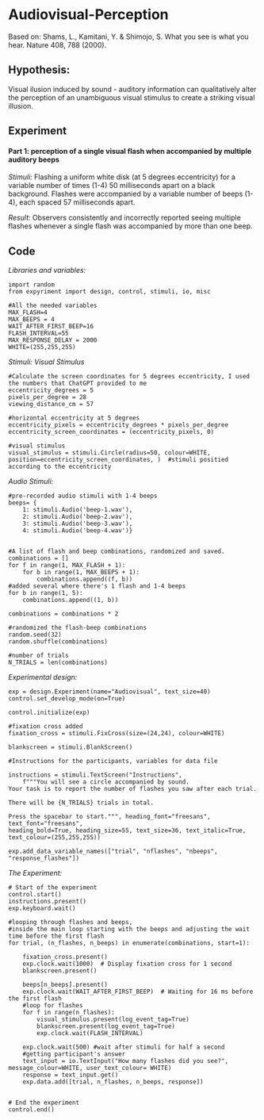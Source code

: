 # Audiovisual-Perception
Based on: Shams, L., Kamitani, Y. & Shimojo, S. What you see is what you hear. Nature 408, 788 (2000).

## **Hypothesis:**
Visual ilusion induced by sound - auditory information can qualitatively alter the perception of an unambiguous visual stimulus to create a striking visual illusion. 
 

## **Experiment**
#### **Part 1:**  perception of a single visual flash when accompanied by multiple auditory beeps
*Stimuli:* Flashing a uniform white disk (at 5 degrees eccentricity) for a variable number of times (1-4) 50 milliseconds apart on a black background. Flashes were accompanied by a variable number of beeps (1-4), each spaced 57 milliseconds apart.

*Result:* Observers consistently and incorrectly reported seeing multiple flashes whenever a single flash was accompanied by more than one beep.

## **Code**
*Libraries and variables:*

```
import random
from expyriment import design, control, stimuli, io, misc

#All the needed variables
MAX_FLASH=4
MAX_BEEPS = 4 
WAIT_AFTER_FIRST_BEEP=16
FLASH_INTERVAL=55
MAX_RESPONSE_DELAY = 2000
WHITE=(255,255,255)
```

*Stimuli:*
*Visual Stimulus*

```
#Calculate the screen coordinates for 5 degrees eccentricity, I used the numbers that ChatGPT provided to me
eccentricity_degrees = 5
pixels_per_degree = 28
viewing_distance_cm = 57

#horizontal eccentricity at 5 degrees
eccentricity_pixels = eccentricity_degrees * pixels_per_degree
eccentricity_screen_coordinates = (eccentricity_pixels, 0)  

#visual stimulus
visual_stimulus = stimuli.Circle(radius=50, colour=WHITE, position=eccentricity_screen_coordinates, )  #stimuli positied according to the eccentricity

```
*Audio Stimuli:*

```
#pre-recorded audio stimuli with 1-4 beeps
beeps= {
    1: stimuli.Audio('beep-1.wav'),
    2: stimuli.Audio('beep-2.wav'),
    3: stimuli.Audio('beep-3.wav'),
    4: stimuli.Audio('beep-4.wav')}


#A list of flash and beep combinations, randomized and saved.
combinations = []
for f in range(1, MAX_FLASH + 1):
    for b in range(1, MAX_BEEPS + 1):
        combinations.append((f, b))
#added several where there's 1 flash and 1-4 beeps
for b in range(1, 5):
    combinations.append((1, b))

combinations = combinations * 2

#randomized the flash-beep combinations
random.seed(32)
random.shuffle(combinations)

#number of trials
N_TRIALS = len(combinations)
```

*Experimental design:*
```
exp = design.Experiment(name="Audiovisual", text_size=40)
control.set_develop_mode(on=True)

control.initialize(exp)

#fixation cross added
fixation_cross = stimuli.FixCross(size=(24,24), colour=WHITE)

blankscreen = stimuli.BlankScreen()

#Instructions for the participants, variables for data file

instructions = stimuli.TextScreen("Instructions",
    f"""You will see a circle accompanied by sound. 
Your task is to report the number of flashes you saw after each trial.

There will be {N_TRIALS} trials in total.

Press the spacebar to start.""", heading_font="freesans", text_font="freesans", 
heading_bold=True, heading_size=55, text_size=36, text_italic=True, text_colour=(255,255,255))

exp.add_data_variable_names(["trial", "nflashes", "nbeeps", "response_flashes"])

```
*The Experiment:*

```
# Start of the experiment
control.start()
instructions.present()
exp.keyboard.wait()

#looping through flashes and beeps, 
#inside the main loop starting with the beeps and adjusting the wait time before the first flash
for trial, (n_flashes, n_beeps) in enumerate(combinations, start=1):

    fixation_cross.present()
    exp.clock.wait(1000)  # Display fixation cross for 1 second
    blankscreen.present()

    beeps[n_beeps].present()
    exp.clock.wait(WAIT_AFTER_FIRST_BEEP)  # Waiting for 16 ms before the first flash
    #loop for flashes 
    for f in range(n_flashes):
        visual_stimulus.present(log_event_tag=True)
        blankscreen.present(log_event_tag=True)
        exp.clock.wait(FLASH_INTERVAL)

    exp.clock.wait(500) #wait after stimuli for half a second
    #getting participant's answer
    text_input = io.TextInput("How many flashes did you see?", message_colour=WHITE, user_text_colour= WHITE)
    response = text_input.get()
    exp.data.add([trial, n_flashes, n_beeps, response])


# End the experiment
control.end()
```